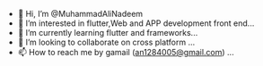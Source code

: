 - 👋 Hi, I’m @MuhammadAliNadeem
- 👀 I’m interested in flutter,Web and APP development front end...
- 🌱 I’m currently learning flutter and frameworks...
- 💞️ I’m looking to collaborate on cross platform ...
- 📫 How to reach me by gamail (an1284005@gmail.com) ...

<!---
MuhammadAliNadeem/MuhammadAliNadeem is a ✨ special ✨ repository because its `README.md` (this file) appears on your GitHub profile.
You can click the Preview link to take a look at your changes.
--->
